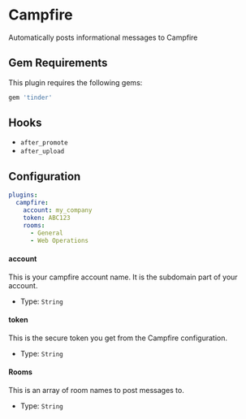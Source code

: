 Campfire
========
Automatically posts informational messages to Campfire

Gem Requirements
----------------
This plugin requires the following gems:

```ruby
gem 'tinder'
```

Hooks
-----
- `after_promote`
- `after_upload`

Configuration
-------------
```yaml
plugins:
  campfire:
    account: my_company
    token: ABC123
    rooms:
      - General
      - Web Operations
```

#### account
This is your campfire account name. It is the subdomain part of your account.

- Type: `String`

#### token
This is the secure token you get from the Campfire configuration.

- Type: `String`

#### Rooms
This is an array of room names to post messages to.

- Type: `String`
